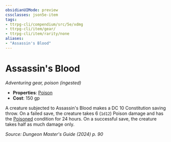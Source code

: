 ```yaml
---
obsidianUIMode: preview
cssclasses: json5e-item
tags:
- ttrpg-cli/compendium/src/5e/xdmg
- ttrpg-cli/item/gear/
- ttrpg-cli/item/rarity/none
aliases: 
- "Assassin's Blood"
---
```

# Assassin's Blood
*Adventuring gear, poison (ingested)*  


- **Properties**: [Poison](Mechanics/rules/item-properties.md#Poison)
- **Cost**: 150 gp

A creature subjected to Assassin's Blood makes a DC 10 Constitution saving throw. On a failed save, the creature takes 6 (`1d12`) Poison damage and has the [Poisoned](Mechanics/rules/conditions.md#Poisoned) condition for 24 hours. On a successful save, the creature takes half as much damage only.

*Source: Dungeon Master's Guide (2024) p. 90*